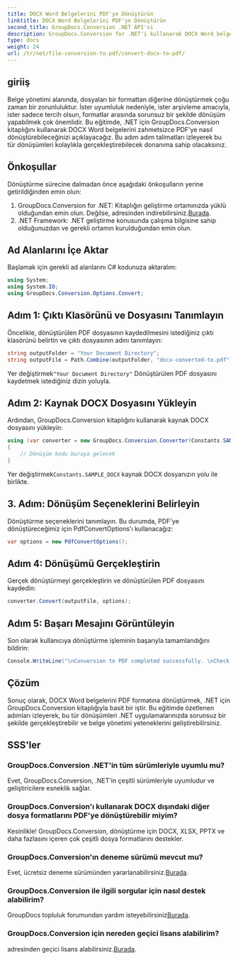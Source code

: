 ```yaml
---
title: DOCX Word Belgelerini PDF'ye Dönüştürün
linktitle: DOCX Word Belgelerini PDF'ye Dönüştürün
second_title: GroupDocs.Conversion .NET API'si
description: GroupDocs.Conversion for .NET'i kullanarak DOCX Word belgelerini zahmetsizce PDF'ye nasıl dönüştüreceğinizi öğrenin. Belge yönetimi yeteneklerinizi geliştirin.
type: docs
weight: 24
url: /tr/net/file-conversion-to-pdf/convert-docx-to-pdf/
---
```

## giriiş
Belge yönetimi alanında, dosyaları bir formattan diğerine dönüştürmek çoğu zaman bir zorunluluktur. İster uyumluluk nedeniyle, ister arşivleme amacıyla, ister sadece tercih olsun, formatlar arasında sorunsuz bir şekilde dönüşüm yapabilmek çok önemlidir. Bu eğitimde, .NET için GroupDocs.Conversion kitaplığını kullanarak DOCX Word belgelerini zahmetsizce PDF'ye nasıl dönüştürebileceğinizi açıklayacağız. Bu adım adım talimatları izleyerek bu tür dönüşümleri kolaylıkla gerçekleştirebilecek donanıma sahip olacaksınız.
## Önkoşullar
Dönüştürme sürecine dalmadan önce aşağıdaki önkoşulların yerine getirildiğinden emin olun:
1.  GroupDocs.Conversion for .NET: Kitaplığın geliştirme ortamınızda yüklü olduğundan emin olun. Değilse, adresinden indirebilirsiniz.[Burada](https://releases.groupdocs.com/conversion/net/).
2. .NET Framework: .NET geliştirme konusunda çalışma bilgisine sahip olduğunuzdan ve gerekli ortamın kurulduğundan emin olun.

## Ad Alanlarını İçe Aktar
Başlamak için gerekli ad alanlarını C# kodunuza aktaralım:
```csharp
using System;
using System.IO;
using GroupDocs.Conversion.Options.Convert;
```
## Adım 1: Çıktı Klasörünü ve Dosyasını Tanımlayın
Öncelikle, dönüştürülen PDF dosyasının kaydedilmesini istediğiniz çıktı klasörünü belirtin ve çıktı dosyasının adını tanımlayın:
```csharp
string outputFolder = "Your Document Directory";
string outputFile = Path.Combine(outputFolder, "docx-converted-to.pdf");
```
 Yer değiştirmek`"Your Document Directory"` Dönüştürülen PDF dosyasını kaydetmek istediğiniz dizin yoluyla.
## Adım 2: Kaynak DOCX Dosyasını Yükleyin
Ardından, GroupDocs.Conversion kitaplığını kullanarak kaynak DOCX dosyasını yükleyin:
```csharp
using (var converter = new GroupDocs.Conversion.Converter(Constants.SAMPLE_DOCX))
{
    // Dönüşüm kodu buraya gelecek
}
```
 Yer değiştirmek`Constants.SAMPLE_DOCX` kaynak DOCX dosyanızın yolu ile birlikte.
## 3. Adım: Dönüşüm Seçeneklerini Belirleyin
Dönüştürme seçeneklerini tanımlayın. Bu durumda, PDF'ye dönüştüreceğimiz için PdfConvertOptions'ı kullanacağız:
```csharp
var options = new PdfConvertOptions();
```
## Adım 4: Dönüşümü Gerçekleştirin
Gerçek dönüştürmeyi gerçekleştirin ve dönüştürülen PDF dosyasını kaydedin:
```csharp
converter.Convert(outputFile, options);
```
## Adım 5: Başarı Mesajını Görüntüleyin
Son olarak kullanıcıya dönüştürme işleminin başarıyla tamamlandığını bildirin:
```csharp
Console.WriteLine("\nConversion to PDF completed successfully. \nCheck output in {0}", outputFolder);
```

## Çözüm
Sonuç olarak, DOCX Word belgelerini PDF formatına dönüştürmek, .NET için GroupDocs.Conversion kitaplığıyla basit bir iştir. Bu eğitimde özetlenen adımları izleyerek, bu tür dönüşümleri .NET uygulamalarınızda sorunsuz bir şekilde gerçekleştirebilir ve belge yönetimi yeteneklerini geliştirebilirsiniz.
## SSS'ler
### GroupDocs.Conversion .NET'in tüm sürümleriyle uyumlu mu?
Evet, GroupDocs.Conversion, .NET'in çeşitli sürümleriyle uyumludur ve geliştiricilere esneklik sağlar.
### GroupDocs.Conversion'ı kullanarak DOCX dışındaki diğer dosya formatlarını PDF'ye dönüştürebilir miyim?
Kesinlikle! GroupDocs.Conversion, dönüştürme için DOCX, XLSX, PPTX ve daha fazlasını içeren çok çeşitli dosya formatlarını destekler.
### GroupDocs.Conversion'ın deneme sürümü mevcut mu?
 Evet, ücretsiz deneme sürümünden yararlanabilirsiniz.[Burada](https://releases.groupdocs.com/).
### GroupDocs.Conversion ile ilgili sorgular için nasıl destek alabilirim?
 GroupDocs topluluk forumundan yardım isteyebilirsiniz[Burada](https://forum.groupdocs.com/c/conversion/11).
### GroupDocs.Conversion için nereden geçici lisans alabilirim?
 adresinden geçici lisans alabilirsiniz.[Burada](https://purchase.groupdocs.com/temporary-license/).